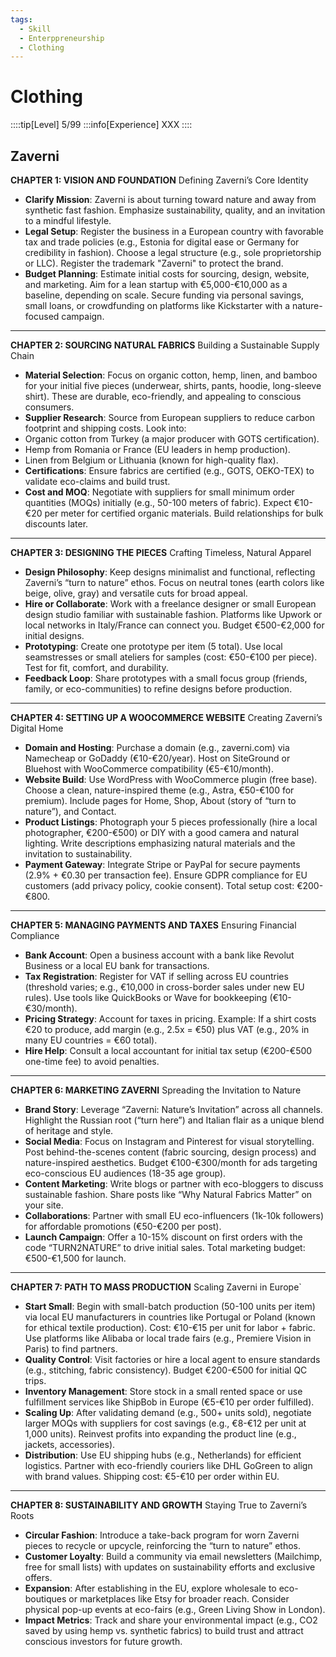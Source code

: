 ```yaml
---
tags:
  - Skill
  - Enterppreneurship
  - Clothing
---
```


# Clothing

::::tip[Level]
5/99
:::info[Experience]
XXX
::::

## Zaverni

**CHAPTER 1: VISION AND FOUNDATION**
Defining Zaverni’s Core Identity

- **Clarify Mission**: Zaverni is about turning toward nature and away from synthetic fast fashion. Emphasize sustainability, quality, and an invitation to a mindful lifestyle.
- **Legal Setup**: Register the business in a European country with favorable tax and trade policies (e.g., Estonia for digital ease or Germany for credibility in fashion). Choose a legal structure (e.g., sole proprietorship or LLC). Register the trademark "Zaverni" to protect the brand.
- **Budget Planning**: Estimate initial costs for sourcing, design, website, and marketing. Aim for a lean startup with €5,000-€10,000 as a baseline, depending on scale. Secure funding via personal savings, small loans, or crowdfunding on platforms like Kickstarter with a nature-focused campaign.

---

**CHAPTER 2: SOURCING NATURAL FABRICS**
Building a Sustainable Supply Chain

- **Material Selection**: Focus on organic cotton, hemp, linen, and bamboo for your initial five pieces (underwear, shirts, pants, hoodie, long-sleeve shirt). These are durable, eco-friendly, and appealing to conscious consumers.
- **Supplier Research**: Source from European suppliers to reduce carbon footprint and shipping costs. Look into:
- Organic cotton from Turkey (a major producer with GOTS certification).
- Hemp from Romania or France (EU leaders in hemp production).
- Linen from Belgium or Lithuania (known for high-quality flax).
- **Certifications**: Ensure fabrics are certified (e.g., GOTS, OEKO-TEX) to validate eco-claims and build trust.
- **Cost and MOQ**: Negotiate with suppliers for small minimum order quantities (MOQs) initially (e.g., 50-100 meters of fabric). Expect €10-€20 per meter for certified organic materials. Build relationships for bulk discounts later.

---

**CHAPTER 3: DESIGNING THE PIECES**
Crafting Timeless, Natural Apparel

- **Design Philosophy**: Keep designs minimalist and functional, reflecting Zaverni’s “turn to nature” ethos. Focus on neutral tones (earth colors like beige, olive, gray) and versatile cuts for broad appeal.
- **Hire or Collaborate**: Work with a freelance designer or small European design studio familiar with sustainable fashion. Platforms like Upwork or local networks in Italy/France can connect you. Budget €500-€2,000 for initial designs.
- **Prototyping**: Create one prototype per item (5 total). Use local seamstresses or small ateliers for samples (cost: €50-€100 per piece). Test for fit, comfort, and durability.
- **Feedback Loop**: Share prototypes with a small focus group (friends, family, or eco-communities) to refine designs before production.

---

**CHAPTER 4: SETTING UP A WOOCOMMERCE WEBSITE**
Creating Zaverni’s Digital Home

- **Domain and Hosting**: Purchase a domain (e.g., zaverni.com) via Namecheap or GoDaddy (€10-€20/year). Host on SiteGround or Bluehost with WooCommerce compatibility (€5-€10/month).
- **Website Build**: Use WordPress with WooCommerce plugin (free base). Choose a clean, nature-inspired theme (e.g., Astra, €50-€100 for premium). Include pages for Home, Shop, About (story of “turn to nature”), and Contact.
- **Product Listings**: Photograph your 5 pieces professionally (hire a local photographer, €200-€500) or DIY with a good camera and natural lighting. Write descriptions emphasizing natural materials and the invitation to sustainability.
- **Payment Gateway**: Integrate Stripe or PayPal for secure payments (2.9% + €0.30 per transaction fee). Ensure GDPR compliance for EU customers (add privacy policy, cookie consent). Total setup cost: €200-€800.

---

**CHAPTER 5: MANAGING PAYMENTS AND TAXES**
Ensuring Financial Compliance

- **Bank Account**: Open a business account with a bank like Revolut Business or a local EU bank for transactions.
- **Tax Registration**: Register for VAT if selling across EU countries (threshold varies; e.g., €10,000 in cross-border sales under new EU rules). Use tools like QuickBooks or Wave for bookkeeping (€10-€30/month).
- **Pricing Strategy**: Account for taxes in pricing. Example: If a shirt costs €20 to produce, add margin (e.g., 2.5x = €50) plus VAT (e.g., 20% in many EU countries = €60 total).
- **Hire Help**: Consult a local accountant for initial tax setup (€200-€500 one-time fee) to avoid penalties.

---

**CHAPTER 6: MARKETING ZAVERNI**
Spreading the Invitation to Nature

- **Brand Story**: Leverage “Zaverni: Nature’s Invitation” across all channels. Highlight the Russian root (“turn here”) and Italian flair as a unique blend of heritage and style.
- **Social Media**: Focus on Instagram and Pinterest for visual storytelling. Post behind-the-scenes content (fabric sourcing, design process) and nature-inspired aesthetics. Budget €100-€300/month for ads targeting eco-conscious EU audiences (18-35 age group).
- **Content Marketing**: Write blogs or partner with eco-bloggers to discuss sustainable fashion. Share posts like “Why Natural Fabrics Matter” on your site.
- **Collaborations**: Partner with small EU eco-influencers (1k-10k followers) for affordable promotions (€50-€200 per post).
- **Launch Campaign**: Offer a 10-15% discount on first orders with the code “TURN2NATURE” to drive initial sales. Total marketing budget: €500-€1,500 for launch.

---

**CHAPTER 7: PATH TO MASS PRODUCTION**
Scaling Zaverni in Europe`

- **Start Small**: Begin with small-batch production (50-100 units per item) via local EU manufacturers in countries like Portugal or Poland (known for ethical textile production). Cost: €10-€15 per unit for labor + fabric. Use platforms like Alibaba or local trade fairs (e.g., Premiere Vision in Paris) to find partners.
- **Quality Control**: Visit factories or hire a local agent to ensure standards (e.g., stitching, fabric consistency). Budget €200-€500 for initial QC trips.
- **Inventory Management**: Store stock in a small rented space or use fulfillment services like ShipBob in Europe (€5-€10 per order fulfilled).
- **Scaling Up**: After validating demand (e.g., 500+ units sold), negotiate larger MOQs with suppliers for cost savings (e.g., €8-€12 per unit at 1,000 units). Reinvest profits into expanding the product line (e.g., jackets, accessories).
- **Distribution**: Use EU shipping hubs (e.g., Netherlands) for efficient logistics. Partner with eco-friendly couriers like DHL GoGreen to align with brand values. Shipping cost: €5-€10 per order within EU.

---

**CHAPTER 8: SUSTAINABILITY AND GROWTH**
Staying True to Zaverni’s Roots

- **Circular Fashion**: Introduce a take-back program for worn Zaverni pieces to recycle or upcycle, reinforcing the “turn to nature” ethos.
- **Customer Loyalty**: Build a community via email newsletters (Mailchimp, free for small lists) with updates on sustainability efforts and exclusive offers.
- **Expansion**: After establishing in the EU, explore wholesale to eco-boutiques or marketplaces like Etsy for broader reach. Consider physical pop-up events at eco-fairs (e.g., Green Living Show in London).
- **Impact Metrics**: Track and share your environmental impact (e.g., CO2 saved by using hemp vs. synthetic fabrics) to build trust and attract conscious investors for future growth.
